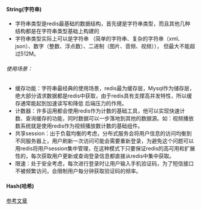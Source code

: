 #### String(字符串)
- 字符串类型是redis最基础的数据结构，首先键是字符串类型，而且其他几种结构都是在字符串类型基础上构建的
- 字符串类型实际上可以是字符串
（简单的字符串、复杂的字符串（xml、json）、数字（整数、浮点数）、二进制（图片、音频、视频）），
但最大不能超过512M。
###### 使用场景：
- 缓存功能：字符串最经典的使用场景，redis最为缓存层，Mysql作为储存层，绝大部分请求数据都是redis中获取，由于redis具有支撑高并发特性，所以缓存通常能起到加速读写和降低 后端压力的作用。
- 计数器：许多运用都会使用redis作为计数的基础工具，他可以实现快速计数、查询缓存的功能，同时数据可以一步落地到其他的数据源。如：视频播放数系统就是使用redis作为视频播放数计数的基础组件。
- 共享session：出于负载均衡的考虑，分布式服务会将用户信息的访问均衡到不同服务器上，用户刷新一次访问可能会需要重新登录，为避免这个问题可以用redis将用户session集中管理，在这种模式下只要保证redis的高可用和扩展性的，每次获取用户更新或查询登录信息都直接从redis中集中获取。
- 限速：处于安全考虑，每次进行登录时让用户输入手机验证码，为了短信接口不被频繁访问，会限制用户每分钟获取验证码的频率。
#### Hash(哈希)
[参考文章](https://blog.csdn.net/qq_41654985/article/details/82390875)